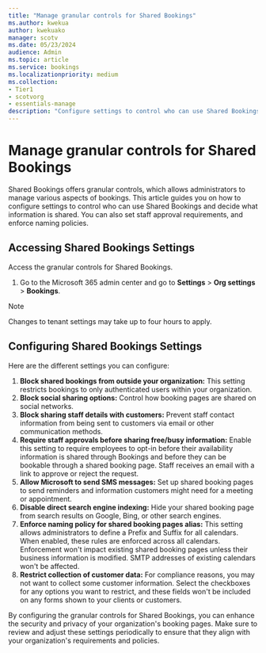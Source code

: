 ```yaml
---
title: "Manage granular controls for Shared Bookings"
ms.author: kwekua
author: kwekuako
manager: scotv
ms.date: 05/23/2024
audience: Admin
ms.topic: article
ms.service: bookings
ms.localizationpriority: medium
ms.collection:
- Tier1
- scotvorg
- essentials-manage
description: "Configure settings to control who can use Shared Bookings."
---
```


# Manage granular controls for Shared Bookings

Shared Bookings offers granular controls, which allows administrators to manage various aspects of bookings. This article guides you on how to configure settings to control who can use Shared Bookings and decide what information is shared. You can also set staff approval requirements, and enforce naming policies.

## Accessing Shared Bookings Settings

Access the granular controls for Shared Bookings.

1. Go to the Microsoft 365 admin center and go to **Settings** \> **Org settings** \> **Bookings**.

> [!NOTE]
> Changes to tenant settings may take up to four hours to apply.

## Configuring Shared Bookings Settings

Here are the different settings you can configure:

1. **Block shared bookings from outside your organization:** This setting restricts bookings to only authenticated users within your organization.
2. **Block social sharing options:** Control how booking pages are shared on social networks.
3. **Block sharing staff details with customers:** Prevent staff contact information from being sent to customers via email or other communication methods.
4. **Require staff approvals before sharing free/busy information:** Enable this setting to require employees to opt-in before their availability information is shared through Bookings and before they can be bookable through a shared booking page. Staff receives an email with a link to approve or reject the request.
5. **Allow Microsoft to send SMS messages:** Set up shared booking pages to send reminders and information customers might need for a meeting or appointment.
6. **Disable direct search engine indexing:** Hide your shared booking page from search results on Google, Bing, or other search engines.
7. **Enforce naming policy for shared booking pages alias:** This setting allows administrators to define a Prefix and Suffix for all calendars. When enabled, these rules are enforced across all calendars. Enforcement won't impact existing shared booking pages unless their business information is modified. SMTP addresses of existing calendars won't be affected.
8. **Restrict collection of customer data:** For compliance reasons, you may not want to collect some customer information. Select the checkboxes for any options you want to restrict, and these fields won't be included on any forms shown to your clients or customers.

By configuring the granular controls for Shared Bookings, you can enhance the security and privacy of your organization's booking pages. Make sure to review and adjust these settings periodically to ensure that they align with your organization's requirements and policies.
